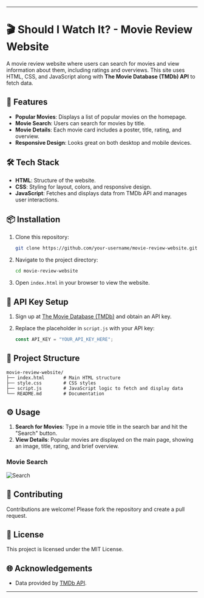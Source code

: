 
---

# 🎬 Should I Watch It? - Movie Review Website

A movie review website where users can search for movies and view information about them, including ratings and overviews. This site uses HTML, CSS, and JavaScript along with **The Movie Database (TMDb) API** to fetch data.

## 🚀 Features

- **Popular Movies**: Displays a list of popular movies on the homepage.
- **Movie Search**: Users can search for movies by title.
- **Movie Details**: Each movie card includes a poster, title, rating, and overview.
- **Responsive Design**: Looks great on both desktop and mobile devices.

## 🛠️ Tech Stack

- **HTML**: Structure of the website.
- **CSS**: Styling for layout, colors, and responsive design.
- **JavaScript**: Fetches and displays data from TMDb API and manages user interactions.

## 📦 Installation

1. Clone this repository:

   ```bash
   git clone https://github.com/your-username/movie-review-website.git
   ```

2. Navigate to the project directory:

   ```bash
   cd movie-review-website
   ```

3. Open `index.html` in your browser to view the website.

## 🔑 API Key Setup

1. Sign up at [The Movie Database (TMDb)](https://www.themoviedb.org/) and obtain an API key.
2. Replace the placeholder in `script.js` with your API key:

   ```javascript
   const API_KEY = "YOUR_API_KEY_HERE";
   ```

## 📂 Project Structure

```
movie-review-website/
├── index.html       # Main HTML structure
├── style.css        # CSS styles
├── script.js        # JavaScript logic to fetch and display data
└── README.md        # Documentation
```

## ⚙️ Usage

1. **Search for Movies**: Type in a movie title in the search bar and hit the "Search" button.
2. **View Details**: Popular movies are displayed on the main page, showing an image, title, rating, and brief overview.


### Movie Search
![Search]([link-to-search-screenshot](https://anuragkumarthakur1.github.io/Movie-Review-web-site/))

## 🤝 Contributing

Contributions are welcome! Please fork the repository and create a pull request.

## 📄 License

This project is licensed under the MIT License.

## 🌐 Acknowledgements

- Data provided by [TMDb API](https://developers.themoviedb.org/).

--- 
